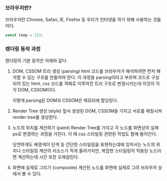 ### 브라우저란?

브라우저란 Chrome, Safari, IE, Firefox 등 우리가 인터넷을 하기 위해 사용하는 것들이다.

```javascript
const temp = 123;
```

### 렌더링 동작 과정

렌더링의 기본 동작은 아래와 같다.

1. DOM, CSSOM 트리 생성 (parsing)
   html 코드를 브라우저가 해석하려면 먼저 해석할 수 있는 구조를 만들어야 한다.
   이 과정을 parsing이라고 부르며 코드로 구성되어 있는 html, css 코드를 객체로 이루어진 트리 구조로 변경시키는데 이것이 각각 DOM, CSSOM이다.

   이렇게 parsing된 DOM과 CSSOM은 메모리에 할당된다.

2. Render Tree 생성 (style)
   앞서 생성된 DOM, CSSOM을 가지고 서로를 매칭시켜 render tree를 생성한다.
3. 노드의 위치를 계산하기 (paint)
   Render Tree를 가지고 각 노드를 화면상의 실제 px로 변경하는 과정을 거친다. 이 때 css 스타일링 관련된 작업도 함께 들어간다.

   당연하게도 배경색이 단색 등 간단한 스타일링을 표현하는데에 있어서는 노드의 위치나 스타일링 계산의 리소스가 적게 들어가지만, 복잡한 스타일링이 적용된 노드라면 계산하는데 시간 또한 오래걸린다.

4. 화면에 실제로 그리기 (composite)
   계산된 노드를 화면에 실제로 그려 브라우저 상에서 볼 수 있다.
